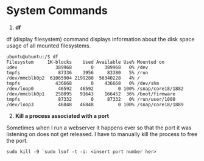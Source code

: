 # System Commands

1. **df**

df (display filesystem) command displays information about the disk space usage of all mounted filesystems.
```
ubuntu@ubuntu:/$ df
Filesystem     1K-blocks    Used Available Use% Mounted on
udev              389968       0    389968   0% /dev
tmpfs              87336    3956     83380   5% /run
/dev/mmcblk0p2  61065904 2199280  56340228   4% /
tmpfs             436668       0    436668   0% /dev/shm
/dev/loop0         46592   46592         0 100% /snap/core18/1882
/dev/mmcblk0p1    258095   91643    166452  36% /boot/firmware
tmpfs              87332       0     87332   0% /run/user/1000
/dev/loop3         46848   46848         0 100% /snap/core18/1889
```
2. **Kill a process associated with a port**

Sometimes when I run a webserver it happens ever so that the port it was listening on does not get released. I have to manually kill the process to free the port. 

```sudo kill -9 `sudo lsof -t -i: <insert port number her> ```
